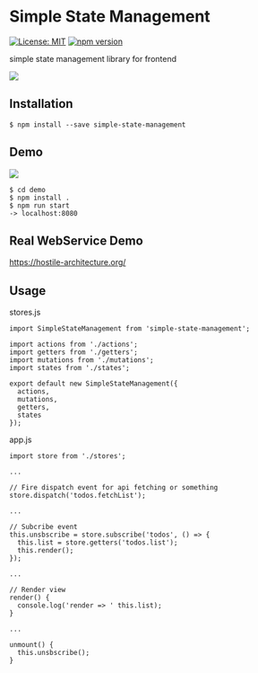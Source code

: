 # Simple State Management

[![License: MIT](https://img.shields.io/badge/License-MIT-yellow.svg)](https://opensource.org/licenses/MIT)
[![npm version](https://badge.fury.io/js/simple-state-management.svg)](https://badge.fury.io/js/simple-state-management)

simple state management library for frontend

<img src="https://github.com/MuuKojima/simple-state-manager/blob/develop/art/architecture.png?raw=true" />

## Installation

```
$ npm install --save simple-state-management
```

## Demo

<img src="https://github.com/MuuKojima/simple-state-manager/blob/develop/art/demo.png?raw=true" />

```
$ cd demo
$ npm install .
$ npm run start
-> localhost:8080
```

## Real WebService Demo

https://hostile-architecture.org/

## Usage

stores.js
```
import SimpleStateManagement from 'simple-state-management';

import actions from './actions';
import getters from './getters';
import mutations from './mutations';
import states from './states';

export default new SimpleStateManagement({
  actions,
  mutations,
  getters,
  states
});
```

app.js
```
import store from './stores';

...

// Fire dispatch event for api fetching or something
store.dispatch('todos.fetchList');

...

// Subcribe event
this.unsbscribe = store.subscribe('todos', () => {
  this.list = store.getters('todos.list');
  this.render();
});

...

// Render view
render() {
  console.log('render => ' this.list);
}

...

unmount() {
  this.unsbscribe();
}

```
